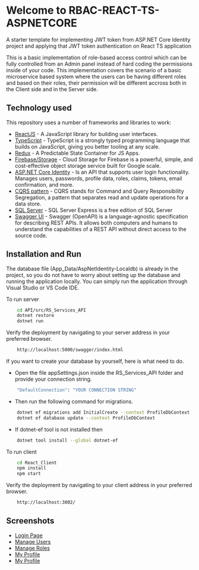 # Welcome to RBAC-REACT-TS-ASPNETCORE
A starter template for implementing JWT token from ASP.NET Core Identity project and applying that JWT token authentication on React TS application

This is a basic implementation of role-based access control which can be fully controlled from an Admin panel instead of hard coding the permissions inside of your code. 
This implementation covers the scenario of a basic microservice based system where the users can be having different roles and based on their roles, their permission will be different accross both in the Client side and in the Server side. 

## Technology used

This repository uses a number of frameworks and libraries to work:

* [ReactJS](https://reactjs.org/) - A JavaScript library for building user interfaces.
* [TypeScript](https://www.typescriptlang.org/) - TypeScript is a strongly typed programming language that builds on JavaScript, giving you better tooling at any scale. 
* [Redux](https://redux.js.org/) - A Predictable State Container for JS Apps. 
* [Firebase/Storage](https://firebase.google.com/docs/storage) - Cloud Storage for Firebase is a powerful, simple, and cost-effective object storage service built for Google scale.
* [ASP.NET Core Identity](https://docs.microsoft.com/en-us/aspnet/core/security/authentication/identity?view=aspnetcore-6.0&tabs=visual-studio) - Is an API that supports user login functionality. Manages users, passwords, profile data, roles, claims, tokens, email confirmation, and more.
* [CQRS pattern](https://docs.microsoft.com/en-us/azure/architecture/patterns/cqrs) - CQRS stands for Command and Query Responsibility Segregation, a pattern that separates read and update operations for a data store.
* [SQL Server](https://www.microsoft.com/en-us/sql-server/sql-server-downloads) - SQL Server Express is a free edition of SQL Server
* [Swagger UI](https://swagger.io/swagger-ui/) - Swagger (OpenAPI) is a language-agnostic specification for describing REST APIs. It allows both computers and humans to understand the capabilities of a REST API without direct access to the source code.

## Installation and Run

The database file (App_Data/AspNetIdentity-Localdb) is already in the project, so you do not have to worry about setting up the database and running the application locally. You can simply run the application through Visual Studio or VS Code IDE.

To run server 

```sh
    cd API/src/RS_Services_API
    dotnet restore
    dotnet run
``` 
Verify the deployment by navigating to your server address in your preferred browser.

```sh
    http://localhost:5000/swagger/index.html
``` 

If you want to create your database by yourself, here is what need to do.

- Open the file appSettings.json inside the RS_Services_API folder and provide your connection string.

```sh
    "DefaultConnection": "YOUR CONNECTION STRING"
``` 

- Then run the following command for migrations.

```sh
    dotnet ef migrations add InitialCreate --context ProfileDbContext
    dotnet ef database update --context ProfileDbContext
``` 

- If dotnet-ef tool is not installed then

```sh
    dotnet tool install --global dotnet-ef
``` 

To run client

```sh
    cd React_Client
    npm install
    npm start
``` 

Verify the deployment by navigating to your client address in your preferred browser.

```sh
    http://localhost:3002/
``` 

## Screenshots

* [Login Page](https://github.com/rodtsan/rbac-react-ts-aspnetcore/blob/master/screenshots/react-ts-login.png?raw=true)
* [Manage Users](https://github.com/rodtsan/rbac-react-ts-aspnetcore/blob/master/screenshots/react-ts-manage-users.png?raw=true)
* [Manage Roles](https://github.com/rodtsan/rbac-react-ts-aspnetcore/blob/master/screenshots/react-ts-manage-roles.png?raw=true)
* [My Profile](https://github.com/rodtsan/rbac-react-ts-aspnetcore/blob/master/screenshots/react-ts-my-profile.png?raw=true)
* <a href="https://github.com/rodtsan/rbac-react-ts-aspnetcore/blob/master/screenshots/react-ts-my-profile.png" target="_blank" rel="noopener">My Profile</a>
